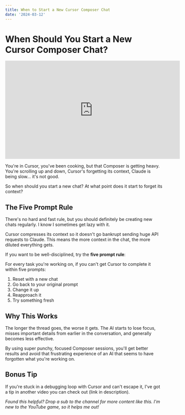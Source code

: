 ```yaml
---
title: When to Start a New Cursor Composer Chat
date: '2024-03-12'
---
```


# When Should You Start a New Cursor Composer Chat?

<iframe width="560" height="315" src="https://www.youtube.com/embed/KMdeowpkFyI" title="YouTube video player" frameborder="0" allow="accelerometer; autoplay; clipboard-write; encrypted-media; gyroscope; picture-in-picture; web-share" referrerpolicy="strict-origin-when-cross-origin" allowfullscreen></iframe>

You're in Cursor, you've been cooking, but that Composer is getting heavy. You're scrolling up and down, Cursor's forgetting its context, Claude is being slow... it's not good.

So when should you start a new chat? At what point does it start to forget its context?

## The Five Prompt Rule

There's no hard and fast rule, but you should definitely be creating new chats regularly. I know I sometimes get lazy with it.

Cursor compresses its context so it doesn't go bankrupt sending huge API requests to Claude. This means the more context in the chat, the more diluted everything gets.

If you want to be well-disciplined, try the **five prompt rule**:

For every task you're working on, if you can't get Cursor to complete it within five prompts:
1. Reset with a new chat
2. Go back to your original prompt
3. Change it up
4. Reapproach it
5. Try something fresh

## Why This Works

The longer the thread goes, the worse it gets. The AI starts to lose focus, misses important details from earlier in the conversation, and generally becomes less effective.

By using super punchy, focused Composer sessions, you'll get better results and avoid that frustrating experience of an AI that seems to have forgotten what you're working on.

## Bonus Tip

If you're stuck in a debugging loop with Cursor and can't escape it, I've got a tip in another video you can check out (link in description).

*Found this helpful? Drop a sub to the channel for more content like this. I'm new to the YouTube game, so it helps me out!*